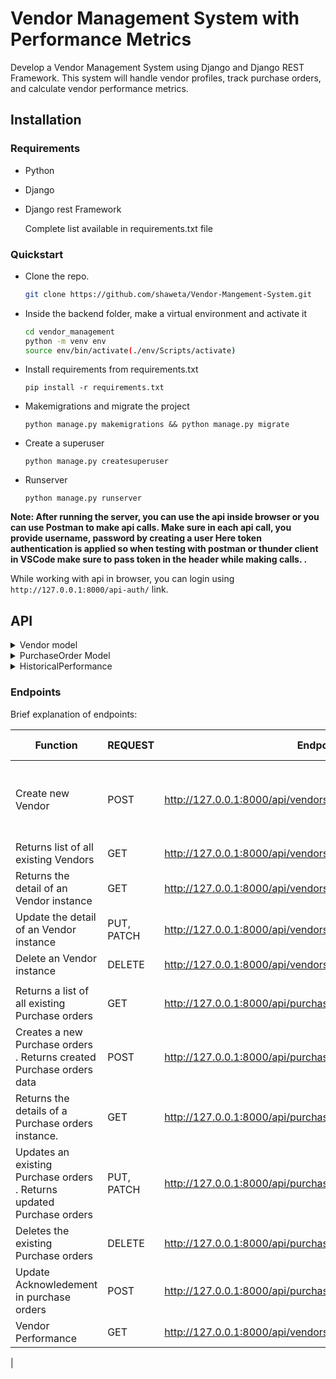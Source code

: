 # Vendor Management System with Performance Metrics

Develop a Vendor Management System using Django and Django REST Framework. This
system will handle vendor profiles, track purchase orders, and calculate vendor performance
metrics.

## Installation

### Requirements
- Python
- Django
- Django rest Framework

  Complete list available in requirements.txt file

### Quickstart
- Clone the repo.  
    ```bash
    git clone https://github.com/shaweta/Vendor-Mangement-System.git
    ```

- Inside the backend folder, make a virtual environment and activate it 
    ```bash
    cd vendor_management
    python -m venv env 
    source env/bin/activate(./env/Scripts/activate)

    ```

- Install requirements from requirements.txt
    ```
    pip install -r requirements.txt
    ```

- Makemigrations and migrate the project
    ```
    python manage.py makemigrations && python manage.py migrate
    ```

- Create a superuser
    ```
    python manage.py createsuperuser
    ```

- Runserver
    ```
    python manage.py runserver
    ```

**Note: After running the server, you can use the api inside browser or you can use Postman to make api calls. Make sure in each api call, you provide username, password by creating a user
Here  token authentication is applied so when testing with postman or thunder client in VSCode make sure to pass token in the header while making calls.
.**



While working with api in browser, you can login using `http://127.0.0.1:8000/api-auth/` link.


## API
<details>
<summary> Vendor model </summary> 

- Vendor:
    - name: string(unique),
    - contact_details: text,
    - address: text
    - vendor_code:charfield

</details>

<details>
<summary> PurchaseOrder Model </summary>


</details>

<details>
<summary>HistoricalPerformance </summary>

</details>



### Endpoints

Brief explanation of endpoints:

| Function                                                                                               | REQUEST    | Endpoint                                                | Authorization | form-data                                 |
|--------------------------------------------------------------------------------------------------------|------------|---------------------------------------------------------|---------------|-------------------------------------------|
| Create new Vendor                                                                                      | POST       | http://127.0.0.1:8000/api/vendors/                      | Token Auth    | username, email, password pass token in header                   |
| Returns list of all existing Vendors                                                                   | GET        |  http://127.0.0.1:8000/api/vendors/                     | Token Auth    |                                           |
| Returns the detail of an Vendor instance                                                               | GET        | http://127.0.0.1:8000/api/vendors/{int:id}/             | Token Auth    |                                           |
| Update the detail of an Vendor instance                                                                | PUT, PATCH | http://127.0.0.1:8000/api/vendors/{int:id}/             | Token Auth   |                                           |
| Delete an Vendor instance                                                                              | DELETE     | http://127.0.0.1:8000/api/vendors/{int:id}/             | Token Auth    |                                           |
|                                                                                                        |            |                                                         |               |                                           |
| Returns a list of all existing Purchase orders                                                         | GET        | http://127.0.0.1:8000/api/purchase_orders/              | Token Auth  |                                           |
| Creates a new Purchase orders . Returns created Purchase orders  data                                  | POST       | http://127.0.0.1:8000/api/purchase_orders/              | Token Auth   |  |
| Returns the details of a Purchase orders instance.                                                     | GET        | http://127.0.0.1:8000/api/purchase_orders/{int:id}/     | Token Auth    |                                           |
| Updates an existing Purchase orders . Returns updated Purchase orders                                  | PUT, PATCH | http://127.0.0.1:8000/api/purchase_orders/{int:id}/     | Token Auth   |  |
| Deletes the existing Purchase orders                                                                   | DELETE     | http://127.0.0.1:8000/api/purchase_orders/{int:id}/     | Token Auth    |                                           |
| Update Acknowledement  in purchase orders                                                              | POST       | http://127.0.0.1:8000/api/purchase_orders/{int:id}/acknowledge/| Token Auth |                                           |
| Vendor Performance                                                                                     | GET        | http://127.0.0.1:8000/api/vendors/{int:id}/performance   |Token Auth    |                        |
| 




